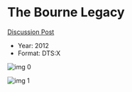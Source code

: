 # The Bourne Legacy

[Discussion Post](https://www.avsforum.com/threads/bass-eq-for-filtered-movies.2995212/post-57759348)

* Year: 2012
* Format: DTS:X

![img 0](https://i.imgur.com/F1CWFso.jpg)

![img 1](https://i.imgur.com/75ySMAg.jpg)

